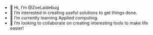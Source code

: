 - 👋 Hi, I’m @ZoeLaidebug
- 👀 I’m interested in creating useful solutions to get things done.
- 🌱 I’m currently learning Applied computing.
- 💞️ I’m looking to collaborate on creating interesting tools to make life easier!

<!---
ZoeLaidebug/ZoeLaidebug is a ✨ special ✨ repository because its `README.md` (this file) appears on your GitHub profile.
You can click the Preview link to take a look at your changes.
--->
